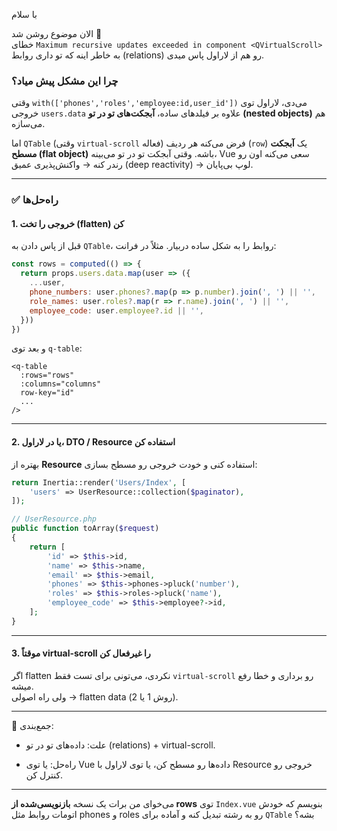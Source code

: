 با سلام

الان موضوع روشن شد 🚀  
خطای `Maximum recursive updates exceeded in component <QVirtualScroll>` به خاطر اینه که تو داری روابط (relations) رو هم از لاراول پاس میدی.

### چرا این مشکل پیش میاد؟

وقتی `with(['phones','roles','employee:id,user_id'])` می‌دی، لاراول توی خروجی `users.data` علاوه بر فیلدهای ساده، **آبجکت‌های تو در تو (nested objects)** هم می‌سازه.

اما `QTable` (وقتی `virtual-scroll` فعاله) فرض می‌کنه هر ردیف (`row`) یک **آبجکت مسطح (flat object)** باشه. وقتی آبجکت تو در تو می‌بینه، Vue سعی می‌کنه اون رو رندر کنه → واکنش‌پذیری عمیق (deep reactivity) → لوپ بی‌پایان.

---

### ✅ راه‌حل‌ها

#### 1. خروجی را تخت (flatten) کن

قبل از پاس دادن به `QTable`، روابط را به شکل ساده دربیار. مثلاً در فرانت:

```js
const rows = computed(() => {
  return props.users.data.map(user => ({
    ...user,
    phone_numbers: user.phones?.map(p => p.number).join(', ') || '',
    role_names: user.roles?.map(r => r.name).join(', ') || '',
    employee_code: user.employee?.id || '',
  }))
})
```

و بعد توی `q-table`:

```vue
<q-table
  :rows="rows"
  :columns="columns"
  row-key="id"
  ...
/>
```

---

#### 2. یا در لاراول، DTO / Resource استفاده کن

بهتره از **Resource** استفاده کنی و خودت خروجی رو مسطح بسازی:

```php
return Inertia::render('Users/Index', [
    'users' => UserResource::collection($paginator),
]);

// UserResource.php
public function toArray($request)
{
    return [
        'id' => $this->id,
        'name' => $this->name,
        'email' => $this->email,
        'phones' => $this->phones->pluck('number'),
        'roles' => $this->roles->pluck('name'),
        'employee_code' => $this->employee?->id,
    ];
}
```

---

#### 3. موقتاً virtual-scroll را غیرفعال کن

اگر flatten نکردی، می‌تونی برای تست فقط `virtual-scroll` رو برداری و خطا رفع میشه.  
ولی راه اصولی → flatten data (روش 1 یا 2).

---

📌 جمع‌بندی:

- علت: داده‌های تو در تو (relations) + virtual-scroll.
    
- راه‌حل: یا توی Vue داده‌ها رو مسطح کن، یا توی لاراول با Resource خروجی رو کنترل کن.
    

---

می‌خوای من برات یک نسخه **بازنویسی‌شده از rows** توی `Index.vue` بنویسم که خودش اتومات روابط مثل phones و roles رو به رشته تبدیل کنه و آماده برای `QTable` بشه؟